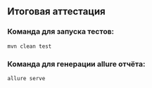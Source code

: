 ## Итоговая аттестация

### Команда для запуска тестов:
`mvn clean test`

### Команда для генерации allure отчёта:
`allure serve`
